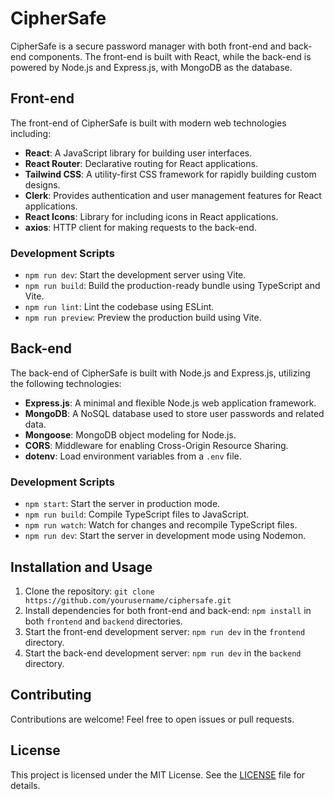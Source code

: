 # CipherSafe

CipherSafe is a secure password manager with both front-end and back-end components. The front-end is built with React, while the back-end is powered by Node.js and Express.js, with MongoDB as the database.

## Front-end

The front-end of CipherSafe is built with modern web technologies including:

- **React**: A JavaScript library for building user interfaces.
- **React Router**: Declarative routing for React applications.
- **Tailwind CSS**: A utility-first CSS framework for rapidly building custom designs.
- **Clerk**: Provides authentication and user management features for React applications.
- **React Icons**: Library for including icons in React applications.
- **axios**: HTTP client for making requests to the back-end.

### Development Scripts

- `npm run dev`: Start the development server using Vite.
- `npm run build`: Build the production-ready bundle using TypeScript and Vite.
- `npm run lint`: Lint the codebase using ESLint.
- `npm run preview`: Preview the production build using Vite.

## Back-end

The back-end of CipherSafe is built with Node.js and Express.js, utilizing the following technologies:

- **Express.js**: A minimal and flexible Node.js web application framework.
- **MongoDB**: A NoSQL database used to store user passwords and related data.
- **Mongoose**: MongoDB object modeling for Node.js.
- **CORS**: Middleware for enabling Cross-Origin Resource Sharing.
- **dotenv**: Load environment variables from a `.env` file.

### Development Scripts

- `npm start`: Start the server in production mode.
- `npm run build`: Compile TypeScript files to JavaScript.
- `npm run watch`: Watch for changes and recompile TypeScript files.
- `npm run dev`: Start the server in development mode using Nodemon.

## Installation and Usage

1. Clone the repository: `git clone https://github.com/yourusername/ciphersafe.git`
2. Install dependencies for both front-end and back-end: `npm install` in both `frontend` and `backend` directories.
3. Start the front-end development server: `npm run dev` in the `frontend` directory.
4. Start the back-end development server: `npm run dev` in the `backend` directory.

## Contributing

Contributions are welcome! Feel free to open issues or pull requests.

## License

This project is licensed under the MIT License. See the [LICENSE](LICENSE) file for details.
